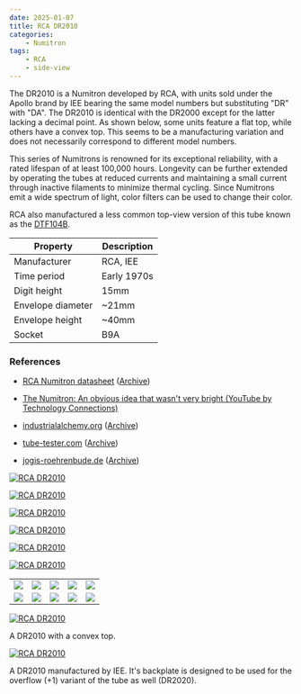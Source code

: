 ```yaml
---
date: 2025-01-07
title: RCA DR2010
categories:
    - Numitron
tags:
    - RCA
    - side-view
---
```


The DR2010 is a Numitron developed by RCA, with units sold under the Apollo brand by IEE bearing the same model numbers but substituting "DR" with "DA". The DR2010 is identical with the DR2000 except for the latter lacking a decimal point. As shown below, some units feature a flat top, while others have a convex top. This seems to be a manufacturing variation and does not necessarily correspond to different model numbers.

This series of Numitrons is renowned for its exceptional reliability, with a rated lifespan of at least 100,000 hours. Longevity can be further extended by operating the tubes at reduced currents and maintaining a small current through inactive filaments to minimize thermal cycling. Since Numitrons emit a wide spectrum of light, color filters can be used to change their color.

RCA also manufactured a less common top-view version of this tube known as the [DTF104B](/numitron/rca-dtf104b/).

| Property          | Description    |
|-------------------|----------------|
| Manufacturer      | RCA, IEE       |
| Time period       | Early 1970s    |
| Digit height      | 15mm           |
| Envelope diameter | ~21mm          |
| Envelope height   | ~40mm          |
| Socket            | B9A            |

### References

- [RCA Numitron datasheet](https://www.tube-tester.com/sites/nixie/dat_arch/Numitron_RCA_01.pdf) ([Archive](https://web.archive.org/web/20240923193536/http://www.tube-tester.com/sites/nixie/dat_arch/Numitron_RCA_01.pdf))

- [The Numitron: An obvious idea that wasn't very bright (YouTube by Technology Connections)](https://www.youtube.com/watch?v=YGT1EvmDJh4&t=650s)

- [industrialalchemy.org](https://www.industrialalchemy.org/articleview.php?item=64) ([Archive](https://web.archive.org/web/20240421194704/http://industrialalchemy.org/articleview.php?item=64))

- [tube-tester.com](https://www.tube-tester.com/sites/nixie/data/DR2010/dr2010.htm) ([Archive](https://web.archive.org/web/20240620124645/https://www.tube-tester.com/sites/nixie/data/DR2010/dr2010.htm))

- [jogis-roehrenbude.de](https://www.jogis-roehrenbude.de/Roehren-Geschichtliches/Nixie/DR-2000.htm) ([Archive](https://web.archive.org/web/20240421201525/https://www.jogis-roehrenbude.de/Roehren-Geschichtliches/Nixie/DR-2000.htm))

[![RCA DR2010](assets/1.jpg)](assets/1.jpg)

[![RCA DR2010](assets/2.jpg)](assets/2.jpg)

[![RCA DR2010](assets/3.jpg)](assets/3.jpg)

[![RCA DR2010](assets/4.jpg)](assets/4.jpg)

[![RCA DR2010](assets/5.jpg)](assets/5.jpg)

[![RCA DR2010](assets/7.jpg)](assets/7.jpg)

<table>
    <tr>
        <td>
            <a href="assets/8.jpg">
                <img src="assets/8.jpg">
            </a>
        </td>
        <td>
            <a href="assets/9.jpg">
                <img src="assets/9.jpg">
            </a>
        </td>
        <td>
            <a href="assets/10.jpg">
                <img src="assets/10.jpg">
            </a>
        </td>
         <td>
            <a href="assets/11.jpg">
                <img src="assets/11.jpg">
            </a>
        </td>
        <td>
            <a href="assets/12.jpg">
                <img src="assets/12.jpg">
            </a>
        </td>
    </tr>
    <tr>
        <td>
            <a href="assets/13.jpg">
                <img src="assets/13.jpg">
            </a>
        </td>
        <td>
            <a href="assets/14.jpg">
                <img src="assets/14.jpg">
            </a>
        </td>
        <td>
            <a href="assets/15.jpg">
                <img src="assets/15.jpg">
            </a>
        </td>
         <td>
            <a href="assets/16.jpg">
                <img src="assets/16.jpg">
            </a>
        </td>
        <td>
            <a href="assets/17.jpg">
                <img src="assets/17.jpg">
            </a>
        </td>
    </tr>
</table>

[![RCA DR2010](assets/18.jpg)](assets/18.jpg)

A DR2010 with a convex top.

[![RCA DR2010](assets/19.jpg)](assets/19.jpg)

A DR2010 manufactured by IEE. It's backplate is designed to be used for the overflow (+1) variant of the tube as well (DR2020).
